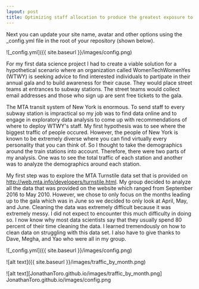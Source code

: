 ```yaml
---
layout: post
title: Optimizing staff allocation to produce the greatest exposure to target demographic
---
```


Next you can update your site name, avatar and other options using the _config.yml file in the root of your repository (shown below).

![_config.yml]({{ site.baseurl }}/images/config.png)

For my first data science project I had to create a viable solution for a hypothetical scenario where an organization called WomenTechWomenYes (WTWY) is seeking advice to find interested individuals to partipate in their annual gala and to build awareness for their cause. They would place street teams at entrances to subway stations. The street teams would collect email addresses and those who sign up are sent free tickets to the gala.

The MTA transit system of New York is enormous. To send staff to every subway station is impractical so my job was to find data online and to engage in exploratory data analysis to come up with recommendations of where to deploy WTWY's staff. My first hypothesis was to see where the biggest traffic of people occured. However, the people of New York is known to be extremely diverse where you can find virtually every personality that you can think of. So I thought to take the demographics around the train stations into account. Therefore, there were two parts of my analysis. One was to see the total traffic of each station and another was to analyze the demographics around each station. 

My first step was to explore the MTA Turnstile data set that is provided on http://web.mta.info/developers/turnstile.html. My group decided to analyze all the data that was provided on the website which ranged from September 2016 to May 2010. However, we chose to only focus on the months leading up to the gala which was in June so we decided to only look at April, May, and June. Cleaning the data was extremely difficult because it was extremely messy. I did not expect to encounter this much difficulty in doing so. I now know why most data scientists say that they usually spend 80 percent of their time cleaning the data. I learned tremendously on how to clean data on struggling with this data set. I also have to give thanks to Dave, Megha, and Yao who were all in my group. 

![_config.yml]({{ site.baseurl }}/images/config.png)

![alt text]({{ site.baseurl }}/images/traffic_by_month.png)

![alt text][JonathanToro.github.io/images/traffic_by_month.png]
 JonathanToro.github.io/images/config.png 
